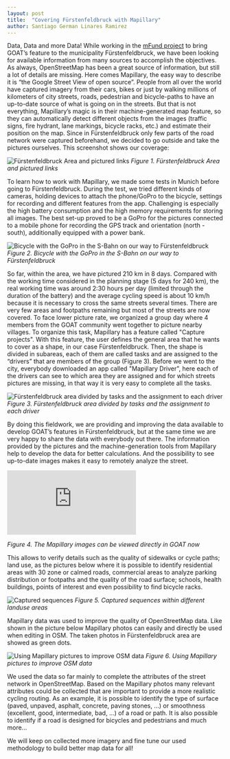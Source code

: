 ```yaml
---
layout: post
title:  "Covering Fürstenfeldbruck with Mapillary"
author: Santiago German Linares Ramirez
---
```


Data, Data and more Data! While working in the [mFund project](https://www.bmvi.de/SharedDocs/DE/Artikel/DG/mfund-projekte/GOAT.html) to bring GOAT’s feature to the municipality Fürstenfeldbruck, we have been looking for available information from many sources to accomplish the objectives. As always, OpenStreetMap has been a great source of information, but still a lot of details are missing. Here comes Mapillary, the easy way to describe it is “the Google Street View of open source”. People from all over the world have captured imagery from their cars, bikes or just by walking millions of kilometers of city streets, roads, pedestrian and bicycle-paths to have an up-to-date source of what is going on in the streets. But that is not everything, Mapillary’s magic is in their machine-generated map feature, so they can automatically detect different objects from the images (traffic signs, fire hydrant, lane markings, bicycle racks, etc.) and estimate their position on the map. Since in Fürstenfeldbruck only few parts of the road network were captured beforehand, we decided to go outside and take the pictures ourselves. This screenshot shows our coverage: 

<img class="img-responsive" src="../../../../../img/mapillary_ffb.png" alt="Fürstenfeldbruck Area and pictured links" title="Fürstenfeldbruck Area and pictured links"/>  
<i> Figure 1. Fürstenfeldbruck Area and pictured links</i>

To learn how to work with Mapillary, we made some tests in Munich before going to Fürstenfeldbruck. During the test, we tried different kinds of cameras, holding devices to attach the phone/GoPro to the bicycle, settings for recording and different features from the app. Challenging is especially the high battery consumption and the high memory requirements for storing all images. The best set-up proved to be a GoPro for the pictures connected to a mobile phone for recording the GPS track and orientation (north - south), additionally equipped with a power bank.

<img class="img-responsive" src="../../../../../img/mapillary_bike.jpg" alt="Bicycle with the GoPro in the S-Bahn on our way to Fürstenfeldbruck" title="Bicycle with the GoPro in the S-Bahn on our way to Fürstenfeldbruck"/>  
<i>Figure 2. Bicycle with the GoPro in the S-Bahn on our way to Fürstenfeldbruck</i>

So far, within the area, we have pictured 210 km in 8 days. Compared with the working time considered in the planning stage (5 days for 240 km), the real working time was around 2:30 hours per day (limited through the duration of the battery) and the average cycling speed is about 10 km/h because it is necessary to cross the same streets several times. There are very few areas and footpaths remaining but most of the streets are now covered. To face lower picture rate, we organized a group day where 4 members from the GOAT community went together to picture nearby villages. To organize this task, Mapillary has a feature called "Capture projects". With this feature, the user defines the general area that he wants to cover as a shape, in our case Fürstenfeldbruck. Then, the shape is divided in subareas, each of them are called tasks and are assigned to the “drivers” that are members of the group (Figure 3). Before we went to the city, everybody downloaded an app called "Mapillary Driver", here each of the drivers can see to which area they are assigned and for which streets pictures are missing, in that way it is very easy to complete all the tasks. 

<img class="img-responsive" src="../../../../../img/mapillary_tasks.png" alt="Fürstenfeldbruck area divided by tasks and the assignment to each driver" title="Fürstenfeldbruck area divided by tasks and the assignment to each driver"/>   
<i>Figure 3. Fürstenfeldbruck area divided by tasks and the assignment to each driver</i>

By doing this fieldwork, we are providing and improving the data available to develop GOAT’s features in Fürstenfeldbruck, but at the same time we are very happy to share the data with everybody out there. The information provided by the pictures and the machine-generation tools from Mapillary help to develop the data for better calculations. And the possibility to see up-to-date images makes it easy to remotely analyze the street. 

 <p align="left">
<div class="embed-responsive embed-responsive-16by9">
  <iframe class="embed-responsive-item" src="https://player.vimeo.com/video/411741106?autoplay=1&loop=1&autopause=0" allow="autoplay; fullscreen" frameborder="0" webkitallowfullscreen mozallowfullscreen allowfullscreen></iframe>
</div>
</p>
<i>Figure 4. The Mapillary images can be viewed directly in GOAT now</i>

This allows to verify details such as the quality of sidewalks or cycle paths; land use, as the pictures below where it is possible to identify residential areas with 30 zone or calmed roads, commercial areas to analyze parking distribution or footpaths and the quality of the road surface; schools, health buildings, points of interest and even possibility to find bicycle racks.

<img class="img-responsive" src="../../../../../img/mapillary_sequences.png" alt="Captured sequences" title="Captured sequences"/>   
<i>Figure 5. Captured sequences within different landuse areas</i>

Mapillary data was used to improve the quality of OpenStreetMap data. Like shown in the picture below Mapillary photos can easily and directly be used when editing in OSM. The taken photos in Fürstenfeldbruck area are showed as green dots. 

<img class="img-responsive" src="../../../../../img/mapillary_osm.png" alt="Using Mapillary pictures to improve OSM data" title="Using Mapillary pictures to improve OSM data"/>   
<i>Figure 6. Using Mapillary pictures to improve OSM data</i>

We used the data so far mainly to complete the attributes of the street network in OpenStreetMap. Based on the Mapillary photos many relevant attributes could be collected that are important to provide a more realistic cycling routing. As an example, it is possible to identify the type of surface (paved, unpaved, asphalt, concrete, paving stones, …) or smoothness (excellent, good, intermediate, bad, ...) of a road or path. It is also possible to identify if a road is designed for bicycles and pedestrians and much more... 

We will keep on collected more imagery and fine tune our used methodology to build better map data for all!


